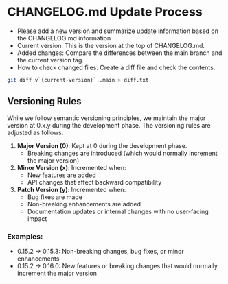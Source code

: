 # CHANGELOG.md Update Process

- Please add a new version and summarize update information based on the CHANGELOG.md information
- Current version: This is the version at the top of CHANGELOG.md.
- Added changes: Compare the differences between the main branch and the current version tag.
- How to check changed files: Create a diff file and check the contents.

```bash
git diff v`{current-version}`..main > diff.txt
```

## Versioning Rules

While we follow semantic versioning principles, we maintain the major version at 0.x.y during the development phase. The versioning rules are adjusted as follows:

1. **Major Version (0)**: Kept at 0 during the development phase.
   - Breaking changes are introduced (which would normally increment the major version)
2. **Minor Version (x)**: Incremented when:
   - New features are added
   - API changes that affect backward compatibility
3. **Patch Version (y)**: Incremented when:
   - Bug fixes are made
   - Non-breaking enhancements are added
   - Documentation updates or internal changes with no user-facing impact

### Examples:

- 0.15.2 → 0.15.3: Non-breaking changes, bug fixes, or minor enhancements
- 0.15.2 → 0.16.0: New features or breaking changes that would normally increment the major version
